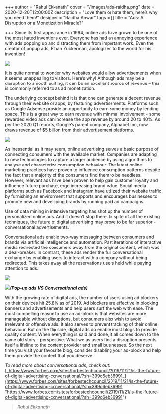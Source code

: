 +++
author = "Rahul Ekkanath"
cover = "/images/ads-raidha.png"
date = 2020-12-20T12:00:00Z
description = "Love them or hate them, here’s why you need them!"
designer = "Raidha Anwar"
tags = []
title = "Ads: A Disruption or a Monetization Miracle?"

+++
Since its first appearance in 1994, online ads have grown to be one of the most hated inventions ever. Everyone has had an annoying experience with ads popping up and distracting them from important work. Even the creator of popup ads, Ethan Zuckerman, apologized to the world for his invention!

![](/images/a1.png)

It is quite normal to wonder why websites would allow advertisements when it seems unappealing to visitors. Here’s why! Although ads may be a disruption to smooth surfing, it can be an excellent source of revenue – this is commonly referred to as ad monetization.

The underlying concept behind it is that one can generate a decent revenue through their website or apps, by featuring advertisements. Platforms such as Google Adsense provide an opportunity to earn some money by lending space. This is a great way to earn revenue with minimal involvement - some rewarded video ads can increase the app revenue by around 20 to 40%. As per the 2020 Q1 reports, Google’s parent company, Alphabet Inc, now draws revenue of $5 billion from their advertisement platforms.

![](/images/a2.png)

As inessential as it may seem, online advertising serves a basic purpose of connecting consumers with the available market. Companies are adapting to new technologies to capture a larger audience by using algorithms to analyse and characterize consumption behaviour. The latest online marketing practices have proven to influence consumption patterns despite the fact that a majority of the consumers find them to be needless. However, relevant ads have been proven to help gain customer loyalty and influence future purchase, ergo increasing brand value. Social media platforms such as Facebook and Instagram have utilized their website traffic by furnishing an environment that supports and encourages businesses to promote new and developing brands by running paid ad campaigns.

Use of data mining in intensive targeting has shot up the number of personalized online ads. And it doesn’t stop there. In spite of all the existing techniques, the future of digital advertising may prove to be far superior - conversational advertisements.

Conversational ads enable two-way messaging between consumers and brands via artificial intelligence and automation. Past iterations of interactive media redirected the consumers away from the original content, which was a deal-breaker. In contrast, these ads render the full conversational exchange by enabling users to interact with a company without being redirected. This takes away all the reservations users held while paying attention to ads.

![](/images/a3.png)

**_![](/images/a4.png)(Pop-up ads VS Conversational ads)_**

With the growing rate of digital ads, the number of users using ad blockers on their devices hit 25.8% as of 2019. Ad blockers are effective in blocking banners and advertisements and help users surf the web with ease. The most compelling reason to use an ad-block is that websites are more manageable without disruptions, but consumers also wish to avoid irrelevant or offensive ads. It also serves to prevent tracking of their online behaviour. But on the flip side, digital ads do enable most blogs to provide quality content. When everything is said and done, it all comes down to the same old story - perspective. What we as users find a disruption presents itself a lifeline to the content provider and small businesses. So the next time you visit your favourite blog, consider disabling your ad-block and help them provide the content that you deserve.

_To read more about conversational ads, check out:_ [_https://www.forbes.com/sites/forbestechcouncil/2019/11/21/is-the-future-of-digital-advertising-conversational/?sh=399c6eb86991_](https://www.forbes.com/sites/forbestechcouncil/2019/11/21/is-the-future-of-digital-advertising-conversational/?sh=399c6eb86991 "https://www.forbes.com/sites/forbestechcouncil/2019/11/21/is-the-future-of-digital-advertising-conversational/?sh=399c6eb86991")

> _Rahul Ekkanath_